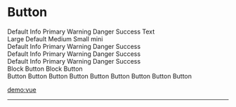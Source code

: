 
# Button

<div class="demo-block">
  <vc-button>Default</vc-button>
  <vc-button type="info">Info</vc-button>
  <vc-button type="primary">Primary</vc-button>
  <vc-button type="warning">Warning</vc-button>
  <vc-button type="danger">Danger</vc-button>
  <vc-button type="success">Success</vc-button>
  <vc-button type="text">Text</vc-button>
</div>

<div class="demo-block">
  <vc-button size="large">Large</vc-button>
  <vc-button >Default</vc-button>
  <vc-button size="medium">Medium</vc-button>
  <vc-button size="small">Small</vc-button>
  <vc-button size="mini">mini</vc-button>
</div>

<div class="demo-block">
  <vc-button plain round>Default</vc-button>
  <vc-button plain round type="info">Info</vc-button>
  <vc-button plain round type="primary">Primary</vc-button>
  <vc-button plain round type="warning">Warning</vc-button>
  <vc-button plain round type="danger">Danger</vc-button>
  <vc-button plain round type="success">Success</vc-button>
</div>

<div class="demo-block">
  <vc-button round>Default</vc-button>
  <vc-button round type="info">Info</vc-button>
  <vc-button round type="primary">Primary</vc-button>
  <vc-button round type="warning">Warning</vc-button>
  <vc-button round type="danger">Danger</vc-button>
  <vc-button round type="success">Success</vc-button>
</div>

<div class="demo-block">
  <vc-button disabled>Default</vc-button>
  <vc-button disabled type="info">Info</vc-button>
  <vc-button disabled type="primary">Primary</vc-button>
  <vc-button disabled type="warning">Warning</vc-button>
  <vc-button disabled type="danger">Danger</vc-button>
  <vc-button disabled type="success">Success</vc-button>
</div>

<div class="demo-block">
  <vc-button block type="info">Block Button</vc-button>
  <vc-button block type="success">Block Button</vc-button>
</div>

<div class="demo-block">
  <vc-button-group>
    <vc-button>Button</vc-button>
    <vc-button>Button</vc-button>
    <vc-button>Button</vc-button>
  </vc-button-group>

  <vc-button-group>
    <vc-button type="info" size="medium">Button</vc-button>
    <vc-button type="info" size="medium">Button</vc-button>
    <vc-button type="info" size="medium">Button</vc-button>
  </vc-button-group>

  <vc-button-group>
    <vc-button type="info" size="mini">Button</vc-button>
    <vc-button type="danger" size="mini">Button</vc-button>
    <vc-button type="success" size="mini">Button</vc-button>
  </vc-button-group>
</div>

[demo:vue](./button-demo.vue)

----